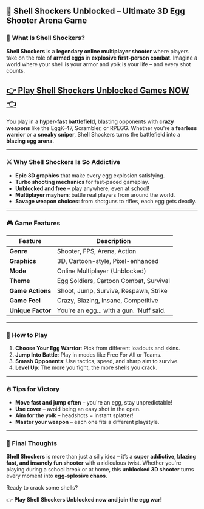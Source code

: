 ## 🥚 **Shell Shockers Unblocked – Ultimate 3D Egg Shooter Arena Game**

### 🥚 What Is Shell Shockers?

**Shell Shockers** is a **legendary online multiplayer shooter** where players take on the role of **armed eggs** in **explosive first-person combat**. Imagine a world where your shell is your armor and yolk is your life – and every shot counts.

## <a href="https://1kb.link/Q93gLr">👉 Play Shell Shockers Unblocked Games NOW 👈</a>

You play in a **hyper-fast battlefield**, blasting opponents with **crazy weapons** like the EggK-47, Scrambler, or RPEGG. Whether you're a **fearless warrior** or a **sneaky sniper**, Shell Shockers turns the battlefield into a **blazing egg arena**.

---

### ⚔️ Why Shell Shockers Is So Addictive

* **Epic 3D graphics** that make every egg explosion satisfying.
* **Turbo shooting mechanics** for fast-paced gameplay.
* **Unblocked and free** – play anywhere, even at school!
* **Multiplayer mayhem**: battle real players from around the world.
* **Savage weapon choices**: from shotguns to rifles, each egg gets deadly.

---

### 🎮 Game Features

| Feature           | Description                              |
| ----------------- | ---------------------------------------- |
| **Genre**         | Shooter, FPS, Arena, Action              |
| **Graphics**      | 3D, Cartoon-style, Pixel-enhanced        |
| **Mode**          | Online Multiplayer (Unblocked)           |
| **Theme**         | Egg Soldiers, Cartoon Combat, Survival   |
| **Game Actions**  | Shoot, Jump, Survive, Respawn, Strike    |
| **Game Feel**     | Crazy, Blazing, Insane, Competitive      |
| **Unique Factor** | You're an egg... with a gun. 'Nuff said. |

---

### 🚀 How to Play

1. **Choose Your Egg Warrior**: Pick from different loadouts and skins.
2. **Jump Into Battle**: Play in modes like Free For All or Teams.
3. **Smash Opponents**: Use tactics, speed, and sharp aim to survive.
4. **Level Up**: The more you fight, the more shells you crack.

---

### 🔥 Tips for Victory

* **Move fast and jump often** – you're an egg, stay unpredictable!
* **Use cover** – avoid being an easy shot in the open.
* **Aim for the yolk** – headshots = instant splatter!
* **Master your weapon** – each one fits a different playstyle.

---

### 🏁 Final Thoughts

**Shell Shockers** is more than just a silly idea – it’s a **super addictive, blazing fast, and insanely fun shooter** with a ridiculous twist. Whether you're playing during a school break or at home, this **unblocked 3D shooter** turns every moment into **egg-splosive chaos**.

Ready to crack some shells?

👉 **Play Shell Shockers Unblocked now and join the egg war!**
